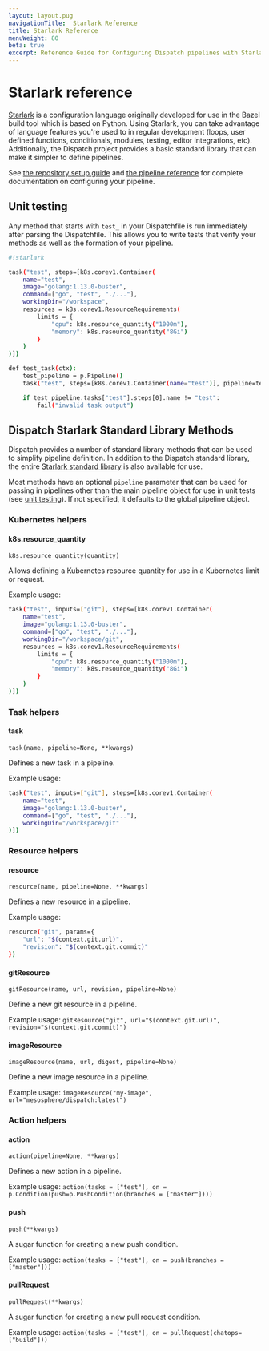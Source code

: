 ```yaml
---
layout: layout.pug
navigationTitle:  Starlark Reference
title: Starlark Reference
menuWeight: 80
beta: true
excerpt: Reference Guide for Configuring Dispatch pipelines with Starlark.
---
```



# Starlark reference

[Starlark](https://github.com/bazelbuild/starlark) is a configuration language originally developed for use in the Bazel build tool which is based on Python. Using Starlark, you can take advantage of language features you're used to in regular development (loops, user defined functions, conditionals, modules, testing, editor integrations, etc). Additionally, the Dispatch project provides a basic standard library that can make it simpler to define pipelines.

See [the repository setup guide](../repo_setup/) and [the pipeline reference](../pipeline-configuration/) for complete documentation on configuring your pipeline.

## Unit testing

Any method that starts with `test_` in your Dispatchfile is run immediately after parsing the Dispatchfile. This allows you to write tests that verify your methods as well as the formation of your pipeline.

```sh
#!starlark

task("test", steps=[k8s.corev1.Container(
    name="test",
    image="golang:1.13.0-buster",
    command=["go", "test", "./..."],
    workingDir="/workspace",
    resources = k8s.corev1.ResourceRequirements(
        limits = {
            "cpu": k8s.resource_quantity("1000m"),
            "memory": k8s.resource_quantity("8Gi")
        }
    )
)])

def test_task(ctx):
    test_pipeline = p.Pipeline()
    task("test", steps=[k8s.corev1.Container(name="test")], pipeline=test_pipeline)

    if test_pipeline.tasks["test"].steps[0].name != "test":
        fail("invalid task output")
```

## Dispatch Starlark Standard Library Methods

Dispatch provides a number of standard library methods that can be used to simplify pipeline definition. In addition to the Dispatch standard library, the entire [Starlark standard library](https://docs.bazel.build/versions/master/skylark/language.html) is also available for use.

Most methods have an optional `pipeline` parameter that can be used for passing in pipelines other than the main pipeline object for use in unit tests (see [unit testing](#Unit_testing)). If not specified, it defaults to the global pipeline object.

### Kubernetes helpers

#### k8s.resource_quantity

`k8s.resource_quantity(quantity)`

Allows defining a Kubernetes resource quantity for use in a Kubernetes limit or request.

Example usage:

```sh
task("test", inputs=["git"], steps=[k8s.corev1.Container(
    name="test",
    image="golang:1.13.0-buster",
    command=["go", "test", "./..."],
    workingDir="/workspace/git",
    resources = k8s.corev1.ResourceRequirements(
        limits = {
            "cpu": k8s.resource_quantity("1000m"),
            "memory": k8s.resource_quantity("8Gi")
        }
    )
)])
```

### Task helpers

#### task

`task(name, pipeline=None, **kwargs)`

Defines a new task in a pipeline.

Example usage:

```sh
task("test", inputs=["git"], steps=[k8s.corev1.Container(
    name="test",
    image="golang:1.13.0-buster",
    command=["go", "test", "./..."],
    workingDir="/workspace/git"
)])
```

### Resource helpers

#### resource

`resource(name, pipeline=None, **kwargs)`

Defines a new resource in a pipeline.

Example usage:

```sh
resource("git", params={
    "url": "$(context.git.url)",
    "revision": "$(context.git.commit)"
})
```

#### gitResource

`gitResource(name, url, revision, pipeline=None)`

Define a new git resource in a pipeline.

Example usage: `gitResource("git", url="$(context.git.url)", revision="$(context.git.commit)")`

#### imageResource

`imageResource(name, url, digest, pipeline=None)`

Define a new image resource in a pipeline.

Example usage: `imageResource("my-image", url="mesosphere/dispatch:latest")`

### Action helpers

#### action

`action(pipeline=None, **kwargs)`

Defines a new action in a pipeline.

Example usage: `action(tasks = ["test"], on = p.Condition(push=p.PushCondition(branches = ["master"])))`

#### push

`push(**kwargs)`

A sugar function for creating a new push condition.

Example usage: `action(tasks = ["test"], on = push(branches = ["master"]))`

#### pullRequest

`pullRequest(**kwargs)`

A sugar function for creating a new pull request condition.

Example usage: `action(tasks = ["test"], on = pullRequest(chatops=["build"]))`
